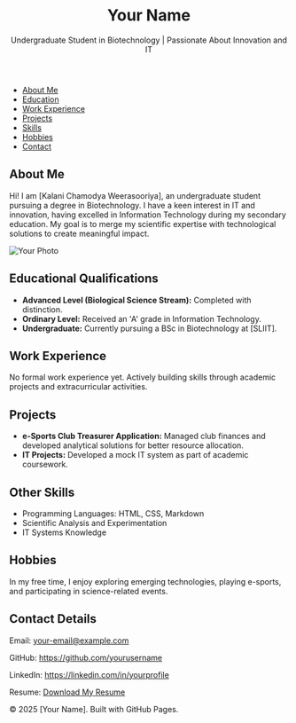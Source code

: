 <!DOCTYPE html>
<html lang="en">
<head>
    <meta charset="UTF-8">
    <meta name="viewport" content="width=device-width, initial-scale=1.0">
    <title>[Kalani Chamodya Weerasooriya] - Portfolio</title>
    <link rel="stylesheet" href="style.css">
</head>
<body>
    <header>
        <div class="container">
            <h1>Your Name</h1>
            <p>Undergraduate Student in Biotechnology | Passionate About Innovation and IT</p>
        </div>
    </header>
    <nav>
        <ul>
            <li><a href="#about">About Me</a></li>
            <li><a href="#education">Education</a></li>
            <li><a href="#work">Work Experience</a></li>
            <li><a href="#projects">Projects</a></li>
            <li><a href="#skills">Skills</a></li>
            <li><a href="#hobbies">Hobbies</a></li>
            <li><a href="#contact">Contact</a></li>
        </ul>
    </nav>
    <main>
        <section id="about">
            <h2>About Me</h2>
            <p>Hi! I am [Kalani Chamodya Weerasooriya], an undergraduate student pursuing a degree in Biotechnology. I have a keen interest in IT and innovation, having excelled in Information Technology during my secondary education. My goal is to merge my scientific expertise with technological solutions to create meaningful impact.</p>
            <img src="D:\DAHAM\important\honor x7a 2024 06 12\WhatsApp Images.jpg" alt="Your Photo" class="profile-pic">
        </section>
        <section id="education">
            <h2>Educational Qualifications</h2>
            <ul>
                <li><strong>Advanced Level (Biological Science Stream):</strong> Completed with distinction.</li>
                <li><strong>Ordinary Level:</strong> Received an 'A' grade in Information Technology.</li>
                <li><strong>Undergraduate:</strong> Currently pursuing a BSc in Biotechnology at [SLIIT].</li>
            </ul>
        </section>
        <section id="work">
            <h2>Work Experience</h2>
            <p>No formal work experience yet. Actively building skills through academic projects and extracurricular activities.</p>
        </section>
        <section id="projects">
            <h2>Projects</h2>
            <ul>
                <li><strong>e-Sports Club Treasurer Application:</strong> Managed club finances and developed analytical solutions for better resource allocation.</li>
                <li><strong>IT Projects:</strong> Developed a mock IT system as part of academic coursework.</li>
            </ul>
        </section>
        <section id="skills">
            <h2>Other Skills</h2>
            <ul>
                <li>Programming Languages: HTML, CSS, Markdown</li>
                <li>Scientific Analysis and Experimentation</li>
                <li>IT Systems Knowledge</li>
            </ul>
        </section>
        <section id="hobbies">
            <h2>Hobbies</h2>
            <p>In my free time, I enjoy exploring emerging technologies, playing e-sports, and participating in science-related events.</p>
        </section>
        <section id="contact">
            <h2>Contact Details</h2>
            <p>Email: <a href="mailto:your-email@example.com">your-email@example.com</a></p>
            <p>GitHub: <a href="https://github.com/yourusername" target="_blank">https://github.com/yourusername</a></p>
            <p>LinkedIn: <a href="https://linkedin.com/in/yourprofile" target="_blank">https://linkedin.com/in/yourprofile</a></p>
            <p>Resume: <a href="resume.pdf" download>Download My Resume</a></p>
        </section>
    </main>
    <footer>
        <p>&copy; 2025 [Your Name]. Built with GitHub Pages.</p>
    </footer>
</body>
</html>
